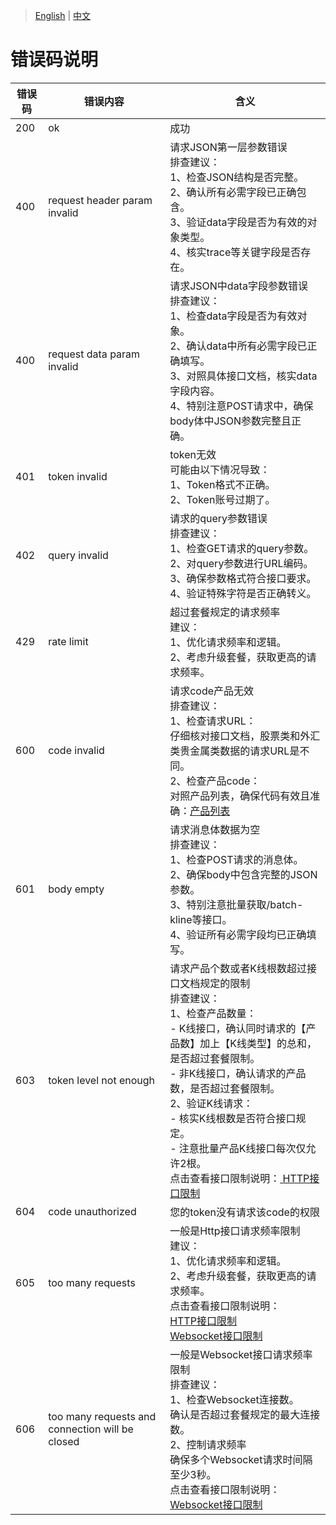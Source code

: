 > [English](./error_code_description.md) | [中文](./error_code_description_cn.md)

# 错误码说明

| 错误码 | 错误内容                      | 含义 |
| ------ | ---------------------------- | ---------------------------- |
| 200    | ok                           | 成功 |
| 400    | request header param invalid | 请求JSON第一层参数错误<br/> 排查建议：<br/>1、检查JSON结构是否完整。<br/>2、确认所有必需字段已正确包含。<br/>3、验证data字段是否为有效的对象类型。<br/>4、核实trace等关键字段是否存在。|
| 400    | request data param invalid   | 请求JSON中data字段参数错误<br/> 排查建议：<br/>1、检查data字段是否为有效对象。<br/>2、确认data中所有必需字段已正确填写。<br/>3、对照具体接口文档，核实data字段内容。<br/>4、特别注意POST请求中，确保body体中JSON参数完整且正确。|
| 401    | token invalid                | token无效<br/> 可能由以下情况导致：<br/>1、Token格式不正确。<br/>2、Token账号过期了。|
| 402    | query invalid                | 请求的query参数错误<br/> 排查建议：<br/>1、检查GET请求的query参数。<br/>2、对query参数进行URL编码。<br/>3、确保参数格式符合接口要求。<br/>4、验证特殊字符是否正确转义。|
| 429    | rate limit                   | 超过套餐规定的请求频率<br/> 建议：<br/>1、优化请求频率和逻辑。<br/>2、考虑升级套餐，获取更高的请求频率。|
| 600    | code invalid                 | 请求code产品无效<br/> 排查建议：<br/>1、检查请求URL：<br/>仔细核对接口文档，股票类和外汇类贵金属类数据的请求URL是不同。<br/>2、检查产品code：<br/>对照产品列表，确保代码有效且准确：[产品列表](https://docs.google.com/spreadsheets/d/1avkeR1heZSj6gXIkDeBt8X3nv4EzJetw4yFuKjSDYtA/edit?gid=495387863#gid=495387863)|
| 601    | body empty                   | 请求消息体数据为空<br/> 排查建议：<br/>1、检查POST请求的消息体。<br/>2、确保body中包含完整的JSON参数。<br/>3、特别注意批量获取/batch-kline等接口。<br/>4、验证所有必需字段均已正确填写。|
| 603    | token level not enough       | 请求产品个数或者K线根数超过接口文档规定的限制<br/> 排查建议：<br/>1、检查产品数量：<br/>- K线接口，确认同时请求的【产品数】加上【K线类型】的总和，是否超过套餐限制。<br/>- 非K线接口，确认请求的产品数，是否超过套餐限制。<br/>2、验证K线请求：<br/>- 核实K线根数是否符合接口规定。<br/>- 注意批量产品K线接口每次仅允许2根。<br/>点击查看接口限制说明：[ HTTP接口限制](./http_interface/interface_limitation_cn.md)|
| 604    | code unauthorized            | 您的token没有请求该code的权限|
| 605    | too many requests            | 一般是Http接口请求频率限制<br/>建议：<br/>1、优化请求频率和逻辑。<br/>2、考虑升级套餐，获取更高的请求频率。<br/>点击查看接口限制说明：<br/>[ HTTP接口限制](./http_interface/interface_limitation_cn.md)<br/>[Websocket接口限制](./websocket_interface/interface_limitation_cn.md) |
| 606    | too many requests and connection will be closed            | 一般是Websocket接口请求频率限制<br/> 排查建议：<br/>1、检查Websocket连接数。<br/>确认是否超过套餐规定的最大连接数。<br/>2、控制请求频率<br/>确保多个Websocket请求时间隔至少3秒。<br/>点击查看接口限制说明：[Websocket接口限制](./websocket_interface/interface_limitation_cn.md)|
